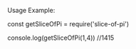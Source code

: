 Usage Example:


const getSliceOfPi = require('slice-of-pi')


console.log(getSliceOfPi(1,4)) //1415